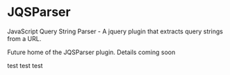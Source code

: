 JQSParser
=========

JavaScript Query String Parser - A jquery plugin that extracts query strings from a URL.

Future home of the JQSParser plugin. Details coming soon

test test test